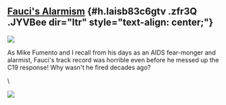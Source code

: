 
[Fauci's Alarmism](https://www.google.com/url?q=https%3A%2F%2Fjustthenews.com%2Fpolitics-policy%2Fhealth%2Fdr-faucis-recurring-nightmares-covid-19-might-be-his-worst-its-sure-not-his&sa=D&sntz=1&usg=AFQjCNEw6oRCz4lNMl6Vfjj1xH3aKQi3pg) {#h.laisb83c6gtv .zfr3Q .JYVBee dir="ltr" style="text-align: center;"}
------------------------------------------------------------------------------------------------------------------------------------------------------------------------------------------------------------------------------------------

[![](https://lh4.googleusercontent.com/GZakKfPCSEqIgluPGroMETVFYKyx_bFN9hwOitplqqCxNAa3Q1kyQGF8wb-wqMaTNctrhKcVDuZ1pWeU9btck9XT4oBXF5SzOmfc_WDm0ntTOuIGJWI=w1280)](https://www.google.com/url?q=https%3A%2F%2Fredcap.med.usc.edu%2Fsurveys%2F%3Fs%3DJ7KEL4YTKT&sa=D&sntz=1&usg=AFQjCNGgmJPVlIxKzdq9Pd16K5HC0kstRQ)

As Mike Fumento and I recall from his days as an AIDS fear-monger and
alarmist, Fauci's track record was horrible even before he messed up the
C19 response! Why wasn't he fired decades ago?

\

![](https://lh3.googleusercontent.com/sMLt7rP5Xh4hw5AUIkPGYXsVRlofQsr2C52yZm6HYHhSg8e289Yzz9kR4tXCphpkyMBqTthgTnoeyd8lC1RnOJxrQO_9r68mBvwpr4l4YBYJVlnU7g=w1280)
